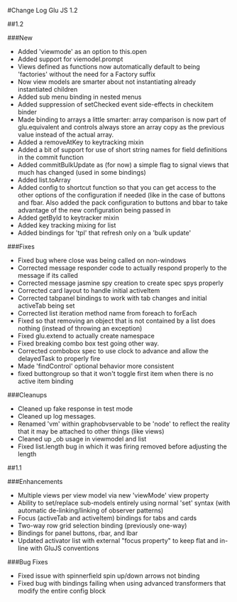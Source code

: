 #Change Log
Glu JS 1.2

##1.2

###New
 * Added 'viewmode' as an option to this.open
 * Added support for viemodel.prompt
 * Views defined as functions now automatically default to being 'factories' without the need for a Factory suffix
 * Now view models are smarter about not instantiating already instantiated children
 * Added sub menu binding in nested menus
 * Added suppression of setChecked event side-effects in checkitem binder
 * Made binding to arrays a little smarter: array comparison is now part of glu.equivalent and controls always store an array copy as the previous value instead of the actual array.
 * Added a removeAtKey to keytracking mixin
 * Added a bit of support for use of short string names for field definitions in the commit function
 * Added commitBulkUpdate as (for now) a simple flag to signal views that much has changed (used in some bindings)
 * Added list.toArray
 * Added config to shortcut function so that you can get access to the other options of the configuration if needed (like in the case of buttons and fbar. Also added the pack configuration to buttons and bbar to take advantage of the new configuration being passed in
 * Added getById to keytracker mixin
 * Added key tracking mixing for list
 * Added bindings for 'tpl' that refresh only on a 'bulk update'


###Fixes
 * Fixed bug where close was being called on non-windows
 * Corrected message responder code to actually respond properly to the message if its called
 * Corrected message jasmine spy creation to create spec spys properly
 * Corrected card layout to handle initial activeItem
 * Corrected tabpanel bindings to work with tab changes and initial activeTab being set
 * Corrected list iteration method name from foreach to forEach
 * Fixed so that removing an object that is not contained by a list does nothing (instead of throwing an exception)
 * Fixed glu.extend to actually create namespace
 * Fixed breaking combo box test going other way.
 * Corrected combobox spec to use clock to advance and allow the delayedTask to properly fire
 * Made 'findControl' optional behavior more consistent
 * fixed buttongroup so that it won't toggle first item when there is no active item binding

###Cleanups
 * Cleaned up fake response in test mode
 * Cleaned up log messages.
 * Renamed 'vm' within graphobvservable to be 'node' to reflect the reality that it may be attached to other things (like views)
 * Cleaned up _ob usage in viewmodel and list
 * Fixed list.length bug in which it was firing removed before adjusting the length


##1.1

###Enhancements

 * Multiple views per view model via new 'viewMode' view property
 * Ability to set/replace sub-models entirely using normal 'set' syntax (with automatic de-linking/linking of observer patterns)
 * Focus (activeTab and activeItem) bindings for tabs and cards
 * Two-way row grid selection binding (previously one-way)
 * Bindings for panel buttons, rbar, and lbar
 * Updated activator list with external "focus property" to keep flat and in-line with GluJS conventions
 
 
###Bug Fixes
 * Fixed issue with spinnerfield spin up/down arrows not binding
 * Fixed bug with bindings failing when using advanced transformers that modify the entire config block